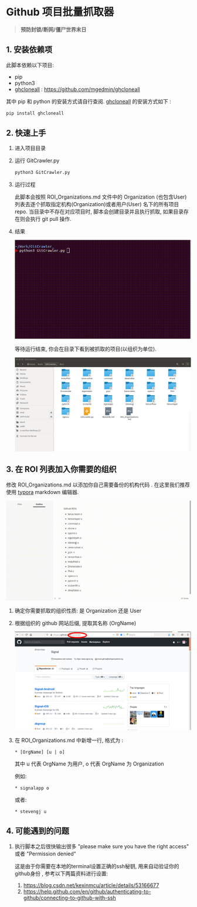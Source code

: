 # Github 项目批量抓取器



>  **预防封锁/断网/僵尸世界末日**



## 1. 安装依赖项

此脚本依赖以下项目:

* pip
* python3
* [ghcloneall](https://github.com/mgedmin/ghcloneall) : https://github.com/mgedmin/ghcloneall

其中 pip 和 python 的安装方式请自行查阅. [ghcloneall](https://github.com/mgedmin/ghcloneall) 的安装方式如下 : 

```bash
pip install ghcloneall
```

## 2. 快速上手

1. 进入项目目录

2. 运行 GitCrawler.py

   ```bash
   python3 GitCrawler.py
   ```

3. 运行过程

   此脚本会按照 ROI_Organizations.md 文件中的 Organization (也包含User) 列表去逐个抓取指定机构(Organization)或者用户(User) 名下的所有项目repo. 当目录中不存在对应项目时, 脚本会创建目录并且执行抓取, 如果目录存在则会执行 git pull 操作.

4. 结果

   ![](docs/run.gif)

   等待运行结束, 你会在目录下看到被抓取的项目(以组织为单位).

   ![](docs/saved.png)

## 3. 在 ROI 列表加入你需要的组织

修改 ROI_Organizations.md 以添加你自己需要备份的机构代码 . 在这里我们推荐使用 [typora](https://typora.io/)  markdown 编辑器.

![](docs/roilist.gif)

1. 确定你需要抓取的组织性质: 是 Organization 还是 User

2. 根据组织的 github 网站后缀, 提取其名称 (OrgName)

   ![](docs/signal_git.png)

3. 在 ROI_Organizations.md 中新增一行, 格式为 :

   ```
   * [OrgName] [u | o]
   ```

   其中 u 代表 OrgName 为用户, o 代表 OrgName 为 Organization

   例如:

   ```
   * signalapp o
   ```

   或者:

   ```
   * stevengj u
   ```



## 4. 可能遇到的问题

1. 执行脚本之后很快输出很多 "please make sure you have the right access" 或者 "Permission denied"

   这是由于你需要在本地的terminal设置正确的ssh秘钥, 用来自动验证你的github身份 , 参考以下两篇资料进行设置:

   1. https://blog.csdn.net/kexinmcu/article/details/53166677
   2. https://help.github.com/en/github/authenticating-to-github/connecting-to-github-with-ssh